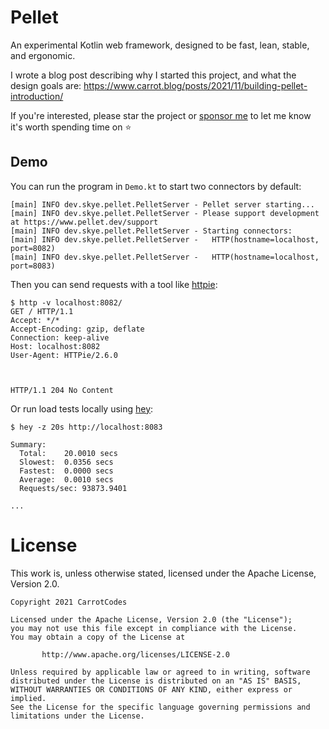 # Pellet

An experimental Kotlin web framework, designed to be fast, lean, stable, and ergonomic.

I wrote a blog post describing why I started this project, and what the design goals are: https://www.carrot.blog/posts/2021/11/building-pellet-introduction/

If you're interested, please star the project or [sponsor me](https://github.com/sponsors/CarrotCodes) to let me know it's worth spending time on ⭐️

## Demo

You can run the program in `Demo.kt` to start two connectors by default:
```
[main] INFO dev.skye.pellet.PelletServer - Pellet server starting...
[main] INFO dev.skye.pellet.PelletServer - Please support development at https://www.pellet.dev/support
[main] INFO dev.skye.pellet.PelletServer - Starting connectors:
[main] INFO dev.skye.pellet.PelletServer -   HTTP(hostname=localhost, port=8082)
[main] INFO dev.skye.pellet.PelletServer -   HTTP(hostname=localhost, port=8083)
```

Then you can send requests with a tool like [httpie](https://httpie.io/):
```
$ http -v localhost:8082/                 
GET / HTTP/1.1
Accept: */*
Accept-Encoding: gzip, deflate
Connection: keep-alive
Host: localhost:8082
User-Agent: HTTPie/2.6.0



HTTP/1.1 204 No Content

```

Or run load tests locally using [hey](https://github.com/rakyll/hey):
```
$ hey -z 20s http://localhost:8083

Summary:
  Total:	20.0010 secs
  Slowest:	0.0356 secs
  Fastest:	0.0000 secs
  Average:	0.0010 secs
  Requests/sec:	93873.9401
  
...
```

# License

This work is, unless otherwise stated, licensed under the Apache License, Version 2.0.

```
Copyright 2021 CarrotCodes

Licensed under the Apache License, Version 2.0 (the "License");
you may not use this file except in compliance with the License.
You may obtain a copy of the License at

       http://www.apache.org/licenses/LICENSE-2.0

Unless required by applicable law or agreed to in writing, software
distributed under the License is distributed on an "AS IS" BASIS,
WITHOUT WARRANTIES OR CONDITIONS OF ANY KIND, either express or implied.
See the License for the specific language governing permissions and
limitations under the License.
```